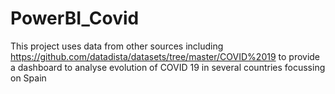 # PowerBI_Covid
 This project uses data from other sources including https://github.com/datadista/datasets/tree/master/COVID%2019
to provide a dashboard to analyse evolution of COVID 19 in several countries focussing on Spain 

